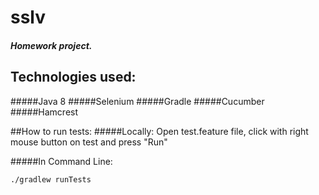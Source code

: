 # sslv

##### Homework project.
## Technologies used:
#####Java 8
#####Selenium
#####Gradle
#####Cucumber
#####Hamcrest  

##How to run tests:
#####Locally:
 Open test.feature file, click with right mouse button on test and press "Run"

#####In Command Line:
 ```bash
 ./gradlew runTests
 ```